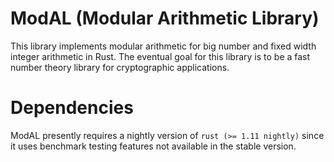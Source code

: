 # ModAL (Modular Arithmetic Library)
This library implements modular arithmetic for big number and fixed width
integer arithmetic in Rust. The eventual goal for this library is to be a 
fast number theory library for cryptographic applications.

# Dependencies
ModAL presently requires a nightly version of ```rust (>= 1.11 nightly)``` since it
uses benchmark testing features not available in the stable version.
